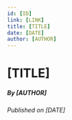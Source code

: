 ```yaml
---
id: [ID]
link: [LINK]
title: [TITLE]
date: [DATE]
author: [AUTHOR]
---
```




# [TITLE]
##### By [AUTHOR]
_Published on [DATE]_
